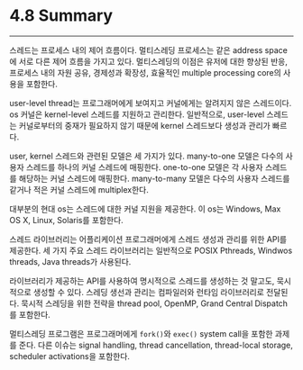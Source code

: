 # 4.8 Summary
---
스레드는 프로세스 내의 제어 흐름이다. 멀티스레딩 프로세스는 같은 address space에 서로 다른 제어 흐름을 가지고 있다. 멀티스레딩의 이점은 유저에 대한 향상된 반응, 프로세스 내의 자원 공유, 경제성과 확장성, 효율적인 multiple processing core의 사용을 포함한다.

user-level thread는 프로그래머에게 보여지고 커널에게는 알려지지 않은 스레드이다. os 커널은 kernel-level 스레드를 지원하고 관리한다. 일반적으로, user-level 스레드는 커널로부터의 중재가 필요하지 않기 때문에 kernel 스레드보다 생성과 관리가 빠르다.

user, kernel 스레드와 관련된 모델은 세 가지가 있다. many-to-one 모델은 다수의 사용자 스레드를 하나의 커널 스레드에 매핑한다. one-to-one 모델은 각 사용자 스레드를 해당하는 커널 스레드에 매핑한다. many-to-many 모델은 다수의 사용자 스레드를 같거나 적은 커널 스레드에 multiplex한다.

대부분의 현대 os는 스레드에 대한 커널 지원을 제공한다. 이 os는 Windows, Max OS X, Linux, Solaris를 포함한다.

스레드 라이브러리는 어플리케이션 프로그래머에게 스레드 생성과 관리를 위한 API를 제공한다. 세 가지 주요 스레드 라이브러리는 일반적으로 POSIX Pthreads, Windwos threads, Java threads가 사용된다.

라이브러리가 제공하는 API를 사용하여 명시적으로 스레드를 생성하는 것 말고도, 묵시적으로 생성할 수 있다. 스레딩 생선과 관리는 컴파일러와 런타임 라이브러리로 전달된다. 묵시적 스레딩을 위한 전략을 thread pool, OpenMP, Grand Central Dispatch를 포함한다.

멀티스레딩 프로그램은 프로그래머에게 `fork()`와 `exec()` system call을 포함한 과제를 준다. 다른 이슈는 signal handling, thread cancellation, thread-local storage, scheduler activations을 포함한다.
